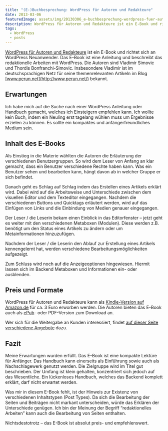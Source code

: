 ```yaml
---
title: "(E-)Buchbesprechung: WordPress für Autoren und Redakteure"
date: 2013-03-06
featuredImage: assets/img/20130306_e-buchbesprechung-wordpress-fuer-autoren-und-redakteure_0.jpg
description: WordPress für Autoren und Redakteure ist ein E-Book und richtet sich an WordPress Neuanwender. Das E-Book ist eine Anleitung und beschreibt das redaktionelle Arbeiten mit WordPress.
tags:
  - WordPress
  - posts
---
```

[WordPress für Autoren und Redakteure](http://www.perun.net/2012/12/19/wordpress-35-fuer-autoren-und-redakteure/) ist ein E-Book und richtet sich an WordPress Neuanwender. Das E-Book ist eine Anleitung und beschreibt das redaktionelle Arbeiten mit WordPress. Die Autoren sind Vladimir Simovic und Thordis Bonfranchi-Simovic. Insbesondere Vladimir ist im deutschsprachigen Netz für seine themenrelevanten Artikeln im Blog [www.perun.net](http://www.perun.net/) bekannt.

## Erwartungen

Ich habe mich auf die Suche nach einer WordPress Anleitung oder Handbuch gemacht, welches ich Einsteigern empfehlen kann. Ich wollte kein Buch, indem ein Neuling erst tagelang wühlen muss um Ergebnisse erzielen zu können. Es sollte ein kompaktes und anfängerfreundliches Medium sein.

## Inhalt des E-Books

Als Einstieg in die Materie wählten die Autoren die Erläuterung der verschiedenen Benutzergruppen. So wird dem Leser von Anfang an klar gemacht, dass ein Benutzer verschiedene Rechte haben kann. Was ein Benutzer sehen und bearbeiten kann, hängt davon ab in welcher Gruppe er sich befindet.

Danach geht es Schlag auf Schlag indem das Erstellen eines Artikels erklärt wird. Dabei wird auf die Arbeitsweise und Unterschiede zwischen dem visuellen Editor und dem Texteditor eingegangen. Nachdem die verschiedenen Buttons und Quicktags erläutert werden, wird auf das Einfügen von Links und die Einbindung von Medien genauer eingegangen.

Der Leser / die Leserin bekam einen Einblick in das Editorfenster – jetzt geht es weiter mit den verschiedenen Metaboxen (Modulen). Diese werden z.B. benötigt um den Status eines Artikels zu ändern oder um Metainformationen hinzuzufügen.

Nachdem der Leser / die Leserin den Ablauf zur Erstellung eines Artikels kennengelernt hat, werden verschiedene Bearbeitungsmöglichkeiten aufgezeigt.

Zum Schluss wird noch auf die Anzeigeoptionen hingewiesen. Hiermit lassen sich im Backend Metaboxen und Informationen ein- oder ausblenden.

## Preis und Formate

WordPress für Autoren und Redakteure kann als [Kindle-Version auf Amazon.de](http://www.amazon.de/WordPress-Autoren-Redakteure-Vladimir-Simovic-ebook/dp/B005KNGSAI) für ca. 3 Euro erworben werden. Die Autoren bieten das E-Book auch als [ePub](http://www.kobobooks.de/ebook/WordPress-3-fuer-Autoren-Redakteure/book-uRlFucU8Ek6t561yrvYn-A/page1.html?s=Axe1LXyJ10uQfH_CP-Kg4w&r=4)- oder PDF-Version zum Download an.

Wer sich für die Weitergabe an Kunden interessiert, findet [auf dieser Seite verschiedene Angebote](http://www.perun.net/wordpress-anleitung-handbuch/) dazu.

## Fazit

Meine Erwartungen wurden erfüllt. Das E-Book ist eine kompakte Lektüre für Anfänger. Das Handbuch kann einerseits als Einführung sowie auch als Nachschlagewerk genutzt werden. Die Zielgruppe wird im Titel gut beschrieben. Der Umfang ist klein gehalten, konzentriert sich jedoch auf das Wesentliche. Ein lückenloses Handbuch, welches das Backend komplett erklärt, darf nicht erwartet werden.

Was mir in diesem E-Book fehlt, ist der Hinweis zur Existenz von verschiedenen Inhaltstypen (Post Types). Da sich die Bearbeitung der Seiten und Beiträgen nicht markant unterscheiden, würde das Erklären der Unterschiede genügen. Ich bin der Meinung der Begriff “redaktionelles Arbeiten” kann auch die Bearbeitung von Seiten enthalten.

Nichtsdestotrotz – das E-Book ist absolut preis- und empfehlenswert.

